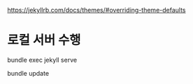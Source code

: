 https://jekyllrb.com/docs/themes/#overriding-theme-defaults

# 로컬 서버 수행
bundle exec jekyll serve

bundle update
